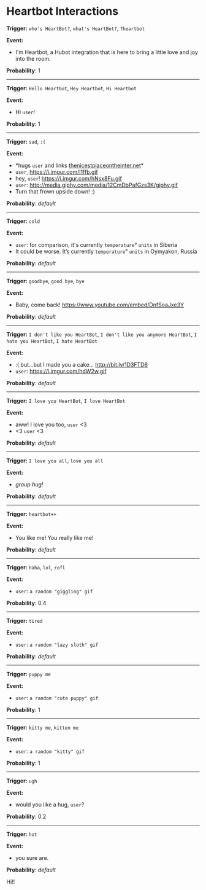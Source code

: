 # Heartbot Interactions

**Trigger:** `who's HeartBot?`, `what's HeartBot?`, `?heartbot`

**Event:**

* I'm Heartbot, a Hubot integration that is here to bring a little love and joy into the room.

**Probability**: 1

---

**Trigger:** `Hello Heartbot`, `Hey Heartbot`, `Hi Heartbot`

**Event:**

* Hi `user`!

**Probability**: 1

---

**Trigger:** `sad`, `:(`

**Event:**

* \*hugs `user` and links [thenicestplaceontheinter.net](http://thenicestplaceontheinter.net)\*
* `user`, https://i.imgur.com/l1ffb.gif
* hey, `user`! https://i.imgur.com/hNsx8Fu.gif
* `user`: http://media.giphy.com/media/12CmDbPafGzs3K/giphy.gif
* Turn that frown upside down! :)

**Probability**: _default_

---

**Trigger:** `cold`

**Event:**

* `user`: for comparison, it's currently `temperature`° `units` in Siberia
* It could be worse. It’s currently `temperature`° `units` in Oymyakon, Russia

**Probability**: _default_

---

**Trigger:** `goodbye`, `good bye`, `bye`

**Event:**

* Baby, come back! https://www.youtube.com/embed/DnfSoaJxe3Y

**Probability**: _default_

---

**Trigger:** `I don't like you HeartBot`, `I don't like you anymore HeartBot`, `I hate you HeartBot`, `I hate HeartBot`

**Event:**

* :( but...but I made you a cake... http://bit.ly/1D3FTD6
* `user`: https://i.imgur.com/hdW2w.gif

**Probability**: _default_

---

**Trigger:** `I love you HeartBot`, `I love HeartBot`

**Event:**

* aww! I love you too, `user` <3
* <3 `user` <3

**Probability**: _default_

---

**Trigger:** `I love you all`, `love you all`

**Event:**

* _group hug!_

**Probability**: _default_

---

**Trigger:** `heartbot++`

**Event:**

* You like me! You really like me!

**Probability**: _default_

---

**Trigger:** `haha`, `lol`, `rofl`

**Event:**

* `user`: `a random "giggling" gif`

**Probability**: 0.4

---

**Trigger:** `tired`

**Event:**

* `user`: `a random "lazy sloth" gif`

**Probability**: _default_

---

**Trigger:** `puppy me`

**Event:**

* `user`: `a random "cute puppy" gif`

**Probability**: 1

---

**Trigger:** `kitty me`, `kitten me`

**Event:**

* `user`: `a random "kitty" gif`

**Probability**: 1

---

**Trigger:** `ugh`

**Event:**

* would you like a hug, `user`?

**Probability**: 0.2

---

**Trigger:** `hot`

**Event:**

* you sure are.

**Probability**: _default_


Hi!!
